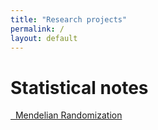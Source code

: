 ```yaml
---
title: "Research projects"
permalink: /
layout: default
---
```

# Statistical notes
 [&nbsp; Mendelian Randomization](MR/Mendelian-randomization2_PDR.html)  
 
 

